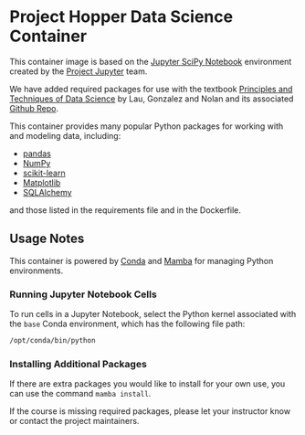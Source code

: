 # Project Hopper Data Science Container

This container image is based on the [Jupyter SciPy Notebook](https://github.com/jupyter/docker-stacks/tree/master/scipy-notebook) environment created by the [Project Jupyter](https://jupyter.org) team.

We have added required packages for use with the textbook [Principles and Techniques of Data Science](http://www.textbook.ds100.org) by Lau, Gonzalez and Nolan and its associated [Github Repo](https://github.com/DS-100/sp22).

This container provides many popular Python packages for working with and modeling data, including:

- [pandas](https://pandas.pydata.org)
- [NumPy](https://numpy.org)
- [scikit-learn](https://scikit-learn.org/stable/)
- [Matplotlib](https://matplotlib.org)
- [SQLAlchemy](https://www.sqlalchemy.org)

and those listed in the requirements file and in the Dockerfile.

## Usage Notes

This container is powered by [Conda](https://docs.conda.io/en/latest/) and [Mamba](https://mamba.readthedocs.io/en/latest/) for managing Python environments. 

### Running Jupyter Notebook Cells

To run cells in a Jupyter Notebook, select the Python kernel associated with the `base` Conda environment, which has the following file path:

```sh
/opt/conda/bin/python
```

### Installing Additional Packages

If there are extra packages you would like to install for your own use, you can use the command `mamba install`.

If the course is missing required packages, please let your instructor know or contact the project maintainers.
